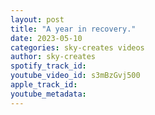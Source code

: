 ```yaml
---
layout: post
title: "A year in recovery."
date: 2023-05-10
categories: sky-creates videos
author: sky-creates
spotify_track_id: 
youtube_video_id: s3mBzGvj500
apple_track_id: 
youtube_metadata: 
---
```

